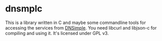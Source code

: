dnsmplc
=======
This is a library written in C and maybe some commandline tools for
accessing the services from [DNSimple](https://dnsimple.com/). You need
libcurl and libjson-c for compiling and using it. It's licensed under
GPL v3.
